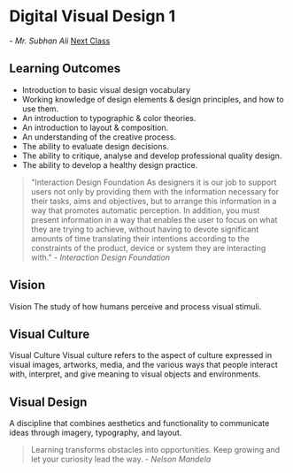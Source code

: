 # Digital Visual Design 1
*- Mr. Subhan Ali*
[Next Class](../Class%2004/Class%2004%20Portfolio.md)
## Learning Outcomes
- Introduction to basic visual design vocabulary
- Working knowledge of design elements & design principles, and how to use them.
- An introduction to typographic & color theories.
- An introduction to layout & composition.
- An understanding of the creative process.
- The ability to evaluate design decisions.
- The ability to critique, analyse and develop professional quality design.
- The ability to develop a healthy design practice.

> "Interaction Design Foundation As designers it is our job to support users not only by providing them with the information necessary for their tasks, aims and objectives, but to arrange this information in a way that promotes automatic perception. In addition, you must present information in a way that enables the user to focus on what they are trying to achieve, without having to devote significant amounts of time translating their intentions according to the constraints of the product, device or system they are interacting with."
> *- Interaction Design Foundation*
## Vision
Vision The study of how humans perceive and process visual stimuli.
## Visual Culture
Visual Culture Visual culture refers to the aspect of culture expressed in visual images, artworks, media, and the various ways that people interact with, interpret, and give meaning to visual objects and environments.
## Visual Design
A discipline that combines aesthetics and functionality to communicate ideas through imagery, typography, and layout.

> Learning transforms obstacles into opportunities. Keep growing and let your curiosity lead the way.
> *- Nelson Mandela*